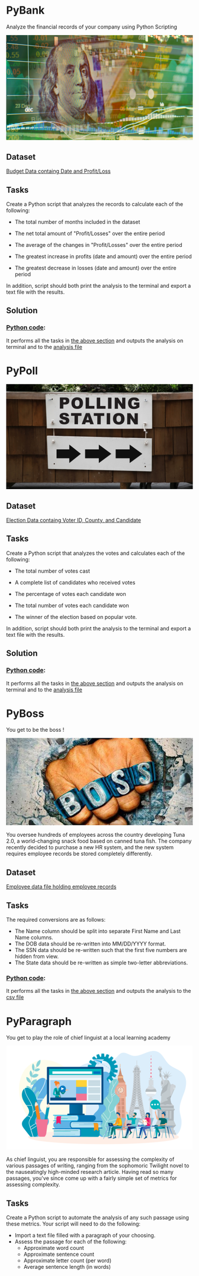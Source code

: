 # PyBank

Analyze the financial records of your company using Python Scripting

<div style="text-align:center"><img src="images/Revenue-per-lead.png"></div>

## Dataset
<a href=PyBank/Resources/Python_Homework_Instructions_PyBank_Resources_budget_data.csv>Budget Data containg Date and Profit/Loss</a>


## <span id=task_pybank>Tasks</span>

Create a Python script that analyzes the records to calculate each of the following:


  - The total number of months included in the dataset


  - The net total amount of "Profit/Losses" over the entire period


  - The average of the changes in "Profit/Losses" over the entire period


  - The greatest increase in profits (date and amount) over the entire period


  - The greatest decrease in losses (date and amount) over the entire period
  
In addition, script should both print the analysis to the terminal and export a text file with the results.

## Solution

### <a href=PyBank/main.py>Python code</a>:
It performs all the tasks in [the above section](#task_pybank) and outputs the analysis on terminal and to the <a href=PyBank/analysis/PyBank_Analysis.txt> analysis file</a> 



# PyPoll

<div style="text-align:center"><img src="images/Vote_counting.png"></div>


## Dataset
<a href=PyPoll/Resources/PyPoll_Resources_election_data.csv>Election  Data containg Voter ID, County, and Candidate</a>


## <span id = task_pypoll>Tasks</span>

Create a Python script that analyzes the votes and calculates each of the following:


  - The total number of votes cast


  - A complete list of candidates who received votes


  - The percentage of votes each candidate won


  - The total number of votes each candidate won


  - The winner of the election based on popular vote.

In addition, script should both print the analysis to the terminal and export a text file with the results.

## Solution

### <a href=PyPoll/main.py>Python code</a>:
It performs all the tasks in [the above section](#task_pypoll) and outputs the analysis on terminal and to the <a href=PyPoll/analysis/PyPoll_Analysis.txt> analysis file</a> 

# PyBoss
You get to be the boss !
<div style="text-align:center"><img src="images/PyBoss_Images_boss.jpg"></div>

You oversee hundreds of employees across the country developing Tuna 2.0, a world-changing snack food based on canned tuna fish. The company recently decided to purchase a new HR system, and the new system requires employee records be stored completely differently.

## Dataset
<a href=PyBoss/Resources/PyBoss_employee_data.csv>Employee data file holding employee records</a>

## <span id = task_pyboss>Tasks</span>

The required conversions are as follows:

- The Name column should be split into separate First Name and Last Name columns.
- The DOB data should be re-written into MM/DD/YYYY format.
- The SSN data should be re-written such that the first five numbers are hidden from view.
- The State data should be re-written as simple two-letter abbreviations.

### <a href=PyBoss/main.py>Python code</a>:
It performs all the tasks in [the above section](#task_pyboss) and outputs the analysis to the <a href=PyPoll/analysis/PyBoss_Analysis.txt> csv file</a> 

# PyParagraph

You get to play the role of chief linguist at a local learning academy
<div style="text-align:center"><img src="images/PyParagraph_Images_language.png"></div>

As chief linguist, you are responsible for assessing the complexity of various passages of writing, ranging from the sophomoric Twilight novel to the nauseatingly high-minded research article. Having read so many passages, you've since come up with a fairly simple set of metrics for assessing complexity.


## Tasks

Create a Python script to automate the analysis of any such passage using these metrics. Your script will need to do the following:


- Import a text file filled with a paragraph of your choosing.
- Assess the passage for each of the following:
  - Approximate word count
  - Approximate sentence count
  - Approximate letter count (per word)
  - Average sentence length (in words)
